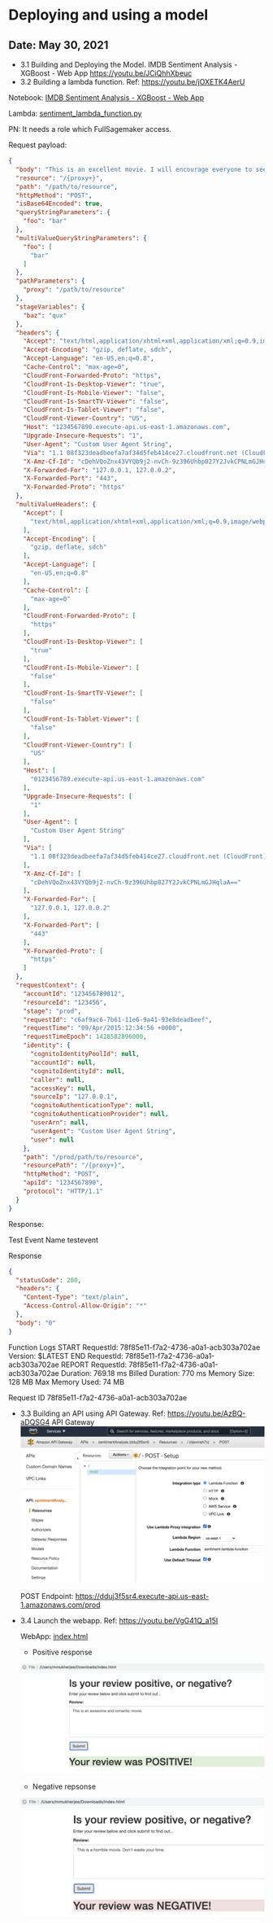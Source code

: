 
# Deploying and using a model 

## Date: May 30, 2021

   - 3.1 Building and Deploying the Model.
         IMDB Sentiment Analysis - XGBoost - Web App
         https://youtu.be/JCiQhhXbeuc
   - 3.2 Building a lambda function. Ref: https://youtu.be/jOXETK4AerU 
   
   Notebook: [IMDB Sentiment Analysis - XGBoost - Web App](https://github.com/manas-mukherjee/machine-learning-nanodegree/blob/master/nanodegree-2021/3-ML-IN-PRODUCTION/sagemaker-deployment-master/Tutorials/IMDB%20Sentiment%20Analysis%20-%20XGBoost%20-%20Web%20App.ipynb)

   Lambda: [sentiment_lambda_function.py](sentiment_lambda_function.py)
   
   PN: It needs a role which FullSagemaker access.

Request payload:

```json 
{
  "body": "This is an excellent movie. I will encourage everyone to see it",
  "resource": "/{proxy+}",
  "path": "/path/to/resource",
  "httpMethod": "POST",
  "isBase64Encoded": true,
  "queryStringParameters": {
    "foo": "bar"
  },
  "multiValueQueryStringParameters": {
    "foo": [
      "bar"
    ]
  },
  "pathParameters": {
    "proxy": "/path/to/resource"
  },
  "stageVariables": {
    "baz": "qux"
  },
  "headers": {
    "Accept": "text/html,application/xhtml+xml,application/xml;q=0.9,image/webp,*/*;q=0.8",
    "Accept-Encoding": "gzip, deflate, sdch",
    "Accept-Language": "en-US,en;q=0.8",
    "Cache-Control": "max-age=0",
    "CloudFront-Forwarded-Proto": "https",
    "CloudFront-Is-Desktop-Viewer": "true",
    "CloudFront-Is-Mobile-Viewer": "false",
    "CloudFront-Is-SmartTV-Viewer": "false",
    "CloudFront-Is-Tablet-Viewer": "false",
    "CloudFront-Viewer-Country": "US",
    "Host": "1234567890.execute-api.us-east-1.amazonaws.com",
    "Upgrade-Insecure-Requests": "1",
    "User-Agent": "Custom User Agent String",
    "Via": "1.1 08f323deadbeefa7af34d5feb414ce27.cloudfront.net (CloudFront)",
    "X-Amz-Cf-Id": "cDehVQoZnx43VYQb9j2-nvCh-9z396Uhbp027Y2JvkCPNLmGJHqlaA==",
    "X-Forwarded-For": "127.0.0.1, 127.0.0.2",
    "X-Forwarded-Port": "443",
    "X-Forwarded-Proto": "https"
  },
  "multiValueHeaders": {
    "Accept": [
      "text/html,application/xhtml+xml,application/xml;q=0.9,image/webp,*/*;q=0.8"
    ],
    "Accept-Encoding": [
      "gzip, deflate, sdch"
    ],
    "Accept-Language": [
      "en-US,en;q=0.8"
    ],
    "Cache-Control": [
      "max-age=0"
    ],
    "CloudFront-Forwarded-Proto": [
      "https"
    ],
    "CloudFront-Is-Desktop-Viewer": [
      "true"
    ],
    "CloudFront-Is-Mobile-Viewer": [
      "false"
    ],
    "CloudFront-Is-SmartTV-Viewer": [
      "false"
    ],
    "CloudFront-Is-Tablet-Viewer": [
      "false"
    ],
    "CloudFront-Viewer-Country": [
      "US"
    ],
    "Host": [
      "0123456789.execute-api.us-east-1.amazonaws.com"
    ],
    "Upgrade-Insecure-Requests": [
      "1"
    ],
    "User-Agent": [
      "Custom User Agent String"
    ],
    "Via": [
      "1.1 08f323deadbeefa7af34d5feb414ce27.cloudfront.net (CloudFront)"
    ],
    "X-Amz-Cf-Id": [
      "cDehVQoZnx43VYQb9j2-nvCh-9z396Uhbp027Y2JvkCPNLmGJHqlaA=="
    ],
    "X-Forwarded-For": [
      "127.0.0.1, 127.0.0.2"
    ],
    "X-Forwarded-Port": [
      "443"
    ],
    "X-Forwarded-Proto": [
      "https"
    ]
  },
  "requestContext": {
    "accountId": "123456789012",
    "resourceId": "123456",
    "stage": "prod",
    "requestId": "c6af9ac6-7b61-11e6-9a41-93e8deadbeef",
    "requestTime": "09/Apr/2015:12:34:56 +0000",
    "requestTimeEpoch": 1428582896000,
    "identity": {
      "cognitoIdentityPoolId": null,
      "accountId": null,
      "cognitoIdentityId": null,
      "caller": null,
      "accessKey": null,
      "sourceIp": "127.0.0.1",
      "cognitoAuthenticationType": null,
      "cognitoAuthenticationProvider": null,
      "userArn": null,
      "userAgent": "Custom User Agent String",
      "user": null
    },
    "path": "/prod/path/to/resource",
    "resourcePath": "/{proxy+}",
    "httpMethod": "POST",
    "apiId": "1234567890",
    "protocol": "HTTP/1.1"
  }
}
``` 

Response:


Test Event Name
testevent

Response
```json
{
  "statusCode": 200,
  "headers": {
    "Content-Type": "text/plain",
    "Access-Control-Allow-Origin": "*"
  },
  "body": "0"
}
```
Function Logs
START RequestId: 78f85e11-f7a2-4736-a0a1-acb303a702ae Version: $LATEST
END RequestId: 78f85e11-f7a2-4736-a0a1-acb303a702ae
REPORT RequestId: 78f85e11-f7a2-4736-a0a1-acb303a702ae	Duration: 769.18 ms	Billed Duration: 770 ms	Memory Size: 128 MB	Max Memory Used: 74 MB

Request ID
78f85e11-f7a2-4736-a0a1-acb303a702ae

   - 3.3 Building an API using API Gateway. Ref: https://youtu.be/AzBQ-aDQSG4
     API Gateway
     ![API-Gateway](API-Gateway.png)
     
     POST Endpoint: https://dduj3f5sr4.execute-api.us-east-1.amazonaws.com/prod
   
   - 3.4 Launch the webapp. Ref: https://youtu.be/VgG41Q_a15I
  
     WebApp: [index.html](https://github.com/manas-mukherjee/machine-learning-nanodegree/blob/master/nanodegree-2021/3-ML-IN-PRODUCTION/sagemaker-deployment-master/Tutorials/index.html)
     
     - Positive response 
 
     ![positive](webapp-positive.png)

     - Negative repsonse
 
     ![negative](webapp-negative.png)



